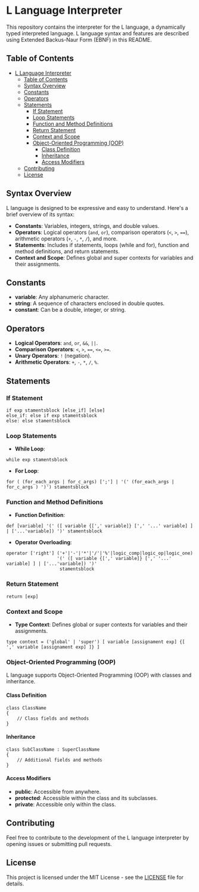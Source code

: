 # L Language Interpreter

This repository contains the interpreter for the L language, a dynamically typed interpreted language. L language syntax and features are described using Extended Backus-Naur Form (EBNF) in this README.

## Table of Contents
- [L Language Interpreter](#l-language-interpreter)
  - [Table of Contents](#table-of-contents)
  - [Syntax Overview](#syntax-overview)
  - [Constants](#constants)
  - [Operators](#operators)
  - [Statements](#statements)
    - [If Statement](#if-statement)
    - [Loop Statements](#loop-statements)
    - [Function and Method Definitions](#function-and-method-definitions)
    - [Return Statement](#return-statement)
    - [Context and Scope](#context-and-scope)
    - [Object-Oriented Programming (OOP)](#object-oriented-programming-oop)
      - [Class Definition](#class-definition)
      - [Inheritance](#inheritance)
      - [Access Modifiers](#access-modifiers)
  - [Contributing](#contributing)
  - [License](#license)

## Syntax Overview

L language is designed to be expressive and easy to understand. Here's a brief overview of its syntax:

- **Constants**: Variables, integers, strings, and double values.
- **Operators**: Logical operators (`and`, `or`), comparison operators (`<`, `>`, `==`), arithmetic operators (`+`, `-`, `*`, `/`), and more.
- **Statements**: Includes if statements, loops (while and for), function and method definitions, and return statements.
- **Context and Scope**: Defines global and super contexts for variables and their assignments.

## Constants

- **variable**: Any alphanumeric character.
- **string**: A sequence of characters enclosed in double quotes.
- **constant**: Can be a double, integer, or string.

## Operators

- **Logical Operators**: `and`, `or`, `&&`, `||`.
- **Comparison Operators**: `<`, `>`, `==`, `<=`, `>=`.
- **Unary Operators**: `!` (negation).
- **Arithmetic Operators**: `+`, `-`, `*`, `/`, `%`.

## Statements

### If Statement

```
if exp stamentsblock [else_if] [else]
else_if: else if exp stamentsblock
else: else stamentsblock
```

### Loop Statements

- **While Loop**:
```
while exp stamentsblock
```

- **For Loop**:
```
for ( (for_each_args | for_c_args) [';'] | '(' (for_each_args | for_c_args ) ')') stamentsblock
```

### Function and Method Definitions

- **Function Definition**:
```
def [variable] '(' ([ variable {[',' variable]} [',' '...' variable] ] | ['...'variable]) ')' stamentsblock
```

- **Operator Overloading**:
```
operator ['right'] ('+'|'-'|'*'|'/'|'%'|logic_comp|logic_op|logic_one)
                   '(' ([ variable {[',' variable]} [',' '...' variable] ] | ['...'variable]) ')'
                    stamentsblock
```

### Return Statement

```
return [exp]
```

### Context and Scope

- **Type Context**: Defines global or super contexts for variables and their assignments.
```
type context = ('global' | 'super') [ variable [assignament exp] {[ ',' variable [assignament exp] ]} ]
```

### Object-Oriented Programming (OOP)

L language supports Object-Oriented Programming (OOP) with classes and inheritance.

#### Class Definition

```
class ClassName
{
    // Class fields and methods
}
```

#### Inheritance

```
class SubClassName : SuperClassName
{
    // Additional fields and methods
}
```

#### Access Modifiers

- **public**: Accessible from anywhere.
- **protected**: Accessible within the class and its subclasses.
- **private**: Accessible only within the class.


## Contributing

Feel free to contribute to the development of the L language interpreter by opening issues or submitting pull requests.

## License

This project is licensed under the MIT License - see the [LICENSE](LICENSE) file for details.